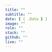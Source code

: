 ```yaml
---
title: ""
subtitle: ""
date: { { .Date } }
image: ""
role: ""
stack: ""
github: ""
live: ""
---
```

